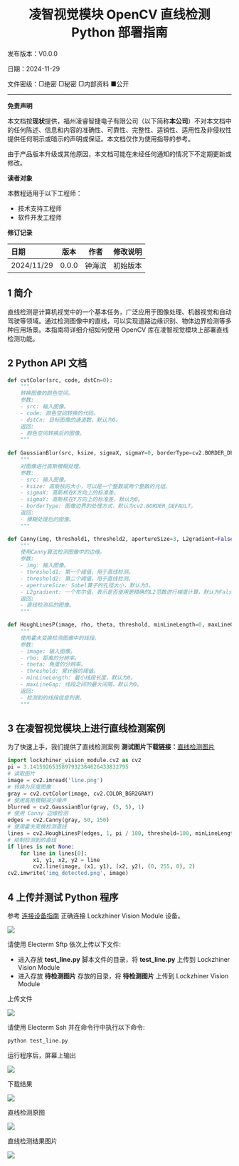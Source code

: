 <h1 align="center">凌智视觉模块 OpenCV 直线检测 Python 部署指南</h1>

发布版本：V0.0.0

日期：2024-11-29

文件密级：□绝密 □秘密 □内部资料 ■公开  

---

**免责声明**  

本文档按**现状**提供，福州凌睿智捷电子有限公司（以下简称**本公司**）不对本文档中的任何陈述、信息和内容的准确性、可靠性、完整性、适销性、适用性及非侵权性提供任何明示或暗示的声明或保证。本文档仅作为使用指导的参考。  

由于产品版本升级或其他原因，本文档可能在未经任何通知的情况下不定期更新或修改。  

**读者对象**  

本教程适用于以下工程师：  

- 技术支持工程师  
- 软件开发工程师  

**修订记录**  

| **日期**     | **版本** | **作者** | **修改说明** |
|:-----------| -------- |--------| ------------ |
| 2024/11/29 | 0.0.0    | 钟海滨    | 初始版本     |

## 1 简介

直线检测是计算机视觉中的一个基本任务，广泛应用于图像处理、机器视觉和自动驾驶等领域。通过检测图像中的直线，可以实现道路边缘识别、物体边界检测等多种应用场景。本指南将详细介绍如何使用 OpenCV 库在凌智视觉模块上部署直线检测功能。

## 2 Python API 文档

```python
def cvtColor(src, code, dstCn=0):
    """
    转换图像的颜色空间。
    参数:
    - src: 输入图像。
    - code: 颜色空间转换的代码。
    - dstCn: 目标图像的通道数，默认为0。
    返回:
    - 颜色空间转换后的图像。
    """
  
def GaussianBlur(src, ksize, sigmaX, sigmaY=0, borderType=cv2.BORDER_DEFAULT):
    """
    对图像进行高斯模糊处理。
    参数:
    - src: 输入图像。
    - ksize: 高斯核的大小，可以是一个整数或两个整数的元组。
    - sigmaX: 高斯核在X方向上的标准差。
    - sigmaY: 高斯核在Y方向上的标准差，默认为0。
    - borderType: 图像边界的处理方式，默认为cv2.BORDER_DEFAULT。
    返回:
    - 模糊处理后的图像。
    """

def Canny(img, threshold1, threshold2, apertureSize=3, L2gradient=False):
    """
    使用Canny算法检测图像中的边缘。
    参数:
    - img: 输入图像。
    - threshold1: 第一个阈值，用于直线检测。
    - threshold2: 第二个阈值，用于直线检测。
    - apertureSize: Sobel算子的孔径大小，默认为3。
    - L2gradient: 一个布尔值，表示是否使用更精确的L2范数进行梯度计算，默认为False。
    返回:
    - 直线检测后的图像。
    """

def HoughLinesP(image, rho, theta, threshold, minLineLength=0, maxLineGap=0):
    """
    使用霍夫变换检测图像中的线段。
    参数:
    - image: 输入图像。
    - rho: 距离的分辨率。
    - theta: 角度的分辨率。
    - threshold: 累计器的阈值。
    - minLineLength: 最小线段长度，默认为0。
    - maxLineGap: 线段之间的最大间隔，默认为0。
    返回:
    - 检测到的线段信息列表。
    """


```


## 3 在凌智视觉模块上进行直线检测案例   

为了快速上手，我们提供了直线检测案例
**测试图片下载链接：**[直线检测图片](https://gitee.com/LockzhinerAI/LockzhinerVisionModule/releases/download/v0.0.4/line.png)

```python
import lockzhiner_vision_module.cv2 as cv2
pi = 3.1415926535897932384626433832795
# 读取图片
image = cv2.imread('line.png')
# 转换为灰度图像
gray = cv2.cvtColor(image, cv2.COLOR_BGR2GRAY)
# 使用高斯模糊减少噪声
blurred = cv2.GaussianBlur(gray, (5, 5), 1)
# 使用 Canny 边缘检测
edges = cv2.Canny(gray, 50, 150)
# 使用霍夫变换检测直线
lines = cv2.HoughLinesP(edges, 1, pi / 180, threshold=100, minLineLength=50, maxLineGap=20)
# 绘制检测到的直线
if lines is not None:
    for line in lines[0]:
        x1, y1, x2, y2 = line
        cv2.line(image, (x1, y1), (x2, y2), (0, 255, 0), 2)
cv2.imwrite('img_detected.png', image)

```

## 4 上传并测试 Python 程序

参考 [连接设备指南](../../../docs/introductory_tutorial/connect_device_using_ssh.md) 正确连接 Lockzhiner Vision Module 设备。

![](../../../../docs/introductory_tutorial/images/connect_device_using_ssh/ssh_success.png)

请使用 Electerm Sftp 依次上传以下文件:

- 进入存放 **test_line.py** 脚本文件的目录，将 **test_line.py** 上传到 Lockzhiner Vision Module
- 进入存放 **待检测图片** 存放的目录，将 **待检测图片** 上传到 Lockzhiner Vision Module

上传文件

![](./images/upload.png)

请使用 Electerm Ssh 并在命令行中执行以下命令:

```bash
python test_line.py
```

运行程序后，屏幕上输出 

![](./images/run.png)

下载结果

![](./images/dowmresults.png)

直线检测原图

![](./images/line.png)

直线检测结果图片

![](./images/img_detected.png)




